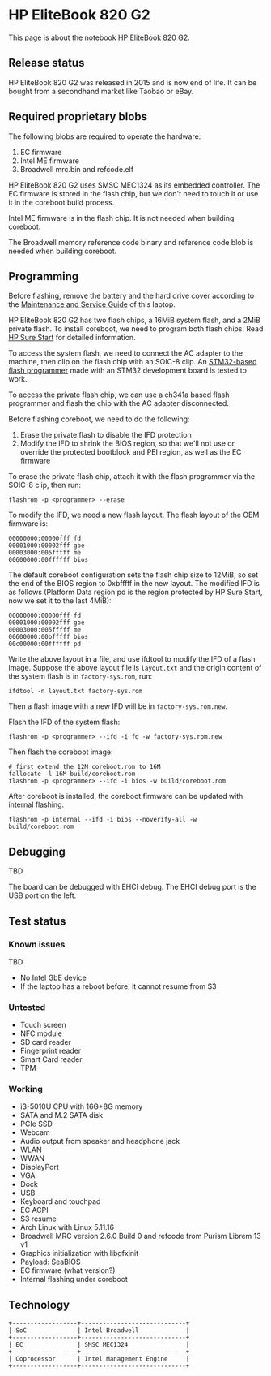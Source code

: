 # HP EliteBook 820 G2

This page is about the notebook [HP EliteBook 820 G2].

## Release status

HP EliteBook 820 G2 was released in 2015 and is now end of life.
It can be bought from a secondhand market like Taobao or eBay.

## Required proprietary blobs

The following blobs are required to operate the hardware:

1. EC firmware
2. Intel ME firmware
3. Broadwell mrc.bin and refcode.elf

HP EliteBook 820 G2 uses SMSC MEC1324 as its embedded controller.
The EC firmware is stored in the flash chip, but we don't need to touch it
or use it in the coreboot build process.

Intel ME firmware is in the flash chip. It is not needed when building coreboot.

The Broadwell memory reference code binary and reference code blob is needed
when building coreboot.

## Programming

Before flashing, remove the battery and the hard drive cover according to the
[Maintenance and Service Guide] of this laptop.

HP EliteBook 820 G2 has two flash chips, a 16MiB system flash, and a 2MiB
private flash. To install coreboot, we need to program both flash chips.
Read [HP Sure Start] for detailed information.

To access the system flash, we need to connect the AC adapter to the machine,
then clip on the flash chip with an SOIC-8 clip. An [STM32-based flash programmer]
made with an STM32 development board is tested to work.

To access the private flash chip, we can use a ch341a based flash programmer and
flash the chip with the AC adapter disconnected.

Before flashing coreboot, we need to do the following:

1. Erase the private flash to disable the IFD protection
2. Modify the IFD to shrink the BIOS region, so that we'll not use or override
   the protected bootblock and PEI region, as well as the EC firmware

To erase the private flash chip, attach it with the flash programmer via the SOIC-8 clip,
then run:

    flashrom -p <programmer> --erase

To modify the IFD, we need a new flash layout. The flash layout of the OEM firmware is:

    00000000:00000fff fd
    00001000:00002fff gbe
    00003000:005fffff me
    00600000:00ffffff bios

The default coreboot configuration sets the flash chip size to 12MiB, so set the end of the
BIOS region to 0xbfffff in the new layout. The modified IFD is as follows (Platform Data
region pd is the region protected by HP Sure Start, now we set it to the last 4MiB):

    00000000:00000fff fd
    00001000:00002fff gbe
    00003000:005fffff me
    00600000:00bfffff bios
    00c00000:00ffffff pd

Write the above layout in a file, and use ifdtool to modify the IFD of a flash image.
Suppose the above layout file is ``layout.txt`` and the origin content of the system flash
is in ``factory-sys.rom``, run:

    ifdtool -n layout.txt factory-sys.rom

Then a flash image with a new IFD will be in ``factory-sys.rom.new``.

Flash the IFD of the system flash:

    flashrom -p <programmer> --ifd -i fd -w factory-sys.rom.new

Then flash the coreboot image:

    # first extend the 12M coreboot.rom to 16M
    fallocate -l 16M build/coreboot.rom
    flashrom -p <programmer> --ifd -i bios -w build/coreboot.rom

After coreboot is installed, the coreboot firmware can be updated with internal flashing:

    flashrom -p internal --ifd -i bios --noverify-all -w build/coreboot.rom

## Debugging

TBD

The board can be debugged with EHCI debug. The EHCI debug port is the USB port on the left.

## Test status

### Known issues

TBD

- No Intel GbE device
- If the laptop has a reboot before, it cannot resume from S3

### Untested

- Touch screen
- NFC module
- SD card reader
- Fingerprint reader
- Smart Card reader
- TPM

### Working

- i3-5010U CPU with 16G+8G memory
- SATA and M.2 SATA disk
- PCIe SSD
- Webcam
- Audio output from speaker and headphone jack
- WLAN
- WWAN
- DisplayPort
- VGA
- Dock
- USB
- Keyboard and touchpad
- EC ACPI
- S3 resume
- Arch Linux with Linux 5.11.16
- Broadwell MRC version 2.6.0 Build 0 and refcode from Purism Librem 13 v1
- Graphics initialization with libgfxinit
- Payload: SeaBIOS
- EC firmware (what version?)
- Internal flashing under coreboot

## Technology

```eval_rst
+------------------+-----------------------------+
| SoC              | Intel Broadwell             |
+------------------+-----------------------------+
| EC               | SMSC MEC1324                |
+------------------+-----------------------------+
| Coprocessor      | Intel Management Engine     |
+------------------+-----------------------------+
```

[HP EliteBook 820 G2]: https://support.hp.com/us-en/product/HP-EliteBook-820-G2-Notebook-PC/7343192/
[Maintenance and Service Guide]: http://h10032.www1.hp.com/ctg/Manual/c04775894.pdf
[STM32-based flash programmer]: https://github.com/dword1511/stm32-vserprog
[HP Sure Start]: hp_sure_start.md
